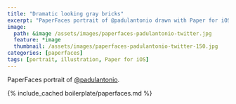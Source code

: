 ```yaml
---
title: "Dramatic looking gray bricks"
excerpt: "PaperFaces portrait of @padulantonio drawn with Paper for iOS on an iPad."
image: 
  path: &image /assets/images/paperfaces-padulantonio-twitter.jpg 
  feature: *image
  thumbnail: /assets/images/paperfaces-padulantonio-twitter-150.jpg
categories: [paperfaces]
tags: [portrait, illustration, Paper for iOS]
---
```


PaperFaces portrait of [@padulantonio](https://twitter.com/padulantonio).

{% include_cached boilerplate/paperfaces.md %}
